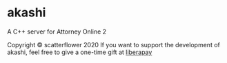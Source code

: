 # akashi
A C++ server for Attorney Online 2

Copyright © scatterflower 2020
If you want to support the development of akashi, feel free to give a one-time gift at [liberapay](https://liberapay.com/scatterflower/)
